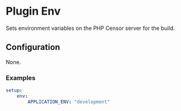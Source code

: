 Plugin Env
==========

Sets environment variables on the PHP Censor server for the build.

Configuration
-------------

None.

### Examples

```yml
setup:
    env:
        APPLICATION_ENV: "development"
```
